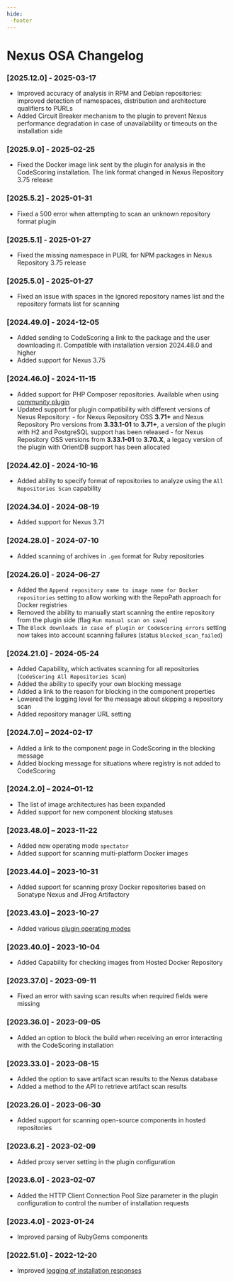 ```yaml
---
hide:
 -footer
---
```

# Nexus OSA Changelog
### [2025.12.0] - 2025-03-17

- Improved accuracy of analysis in RPM and Debian repositories: improved detection of namespaces, distribution and architecture qualifiers to PURLs
- Added Circuit Breaker mechanism to the plugin to prevent Nexus performance degradation in case of unavailability or timeouts on the installation side

### [2025.9.0] - 2025-02-25

- Fixed the Docker image link sent by the plugin for analysis in the CodeScoring installation. The link format changed in Nexus Repository 3.75 release

### [2025.5.2] - 2025-01-31

- Fixed a 500 error when attempting to scan an unknown repository format plugin

### [2025.5.1] - 2025-01-27

- Fixed the missing namespace in PURL for NPM packages in Nexus Repository 3.75 release

### [2025.5.0] - 2025-01-27

- Fixed an issue with spaces in the ignored repository names list and the repository formats list for scanning 

### [2024.49.0] - 2024-12-05

- Added sending to CodeScoring a link to the package and the user downloading it. Compatible with installation version 2024.48.0 and higher
- Added support for Nexus 3.75

### [2024.46.0] - 2024-11-15

- Added support for PHP Composer repositories. Available when using [community plugin](https://github.com/sonatype-nexus-community/nexus-repository-composer/tree/master)
- Updated support for plugin compatibility with different versions of Nexus Repository:
        - for Nexus Repository OSS **3.71+** and Nexus Repository Pro versions from **3.33.1-01** to **3.71+**, a version of the plugin with H2 and PostgreSQL support has been released
        - for Nexus Repository OSS versions from **3.33.1-01** to **3.70.Х**, a legacy version of the plugin with OrientDB support has been allocated

### [2024.42.0] - 2024-10-16

- Added ability to specify format of repositories to analyze using the `All Repositories Scan` capability

### [2024.34.0] - 2024-08-19

- Added support for Nexus 3.71

### [2024.28.0] - 2024-07-10

- Added scanning of archives in `.gem` format for Ruby repositories

### [2024.26.0] - 2024-06-27

- Added the `Append repository name to image name for Docker repositories` setting to allow working with the RepoPath approach for Docker registries
- Removed the ability to manually start scanning the entire repository from the plugin side (flag `Run manual scan on save`)
- The `Block downloads in case of plugin or CodeScoring errors` setting now takes into account scanning failures (status `blocked_scan_failed`)

### [2024.21.0] - 2024-05-24

- Added Capability, which activates scanning for all repositories (`CodeScoring All Repositories Scan`)
- Added the ability to specify your own blocking message
- Added a link to the reason for blocking in the component properties
- Lowered the logging level for the message about skipping a repository scan
- Added repository manager URL setting

### [2024.7.0] – 2024-02-17

- Added a link to the component page in CodeScoring in the blocking message
- Added blocking message for situations where registry is not added to CodeScoring

### [2024.2.0] – 2024–01-12

- The list of image architectures has been expanded
- Added support for new component blocking statuses

### [2023.48.0] – 2023-11-22

- Added new operating mode `spectator`
- Added support for scanning multi-platform Docker images

### [2023.44.0] – 2023-10-31

- Added support for scanning proxy Docker repositories based on Sonatype Nexus and JFrog Artifactory

### [2023.43.0] – 2023-10-27

- Added various [plugin operating modes](/osa/nexus_osa.en/#_3)

### [2023.40.0] - 2023-10-04

- Added Capability for checking images from Hosted Docker Repository

### [2023.37.0] - 2023-09-11

- Fixed an error with saving scan results when required fields were missing

### [2023.36.0] - 2023-09-05

- Added an option to block the build when receiving an error interacting with the CodeScoring installation

### [2023.33.0] - 2023-08-15

- Added the option to save artifact scan results to the Nexus database
- Added a method to the API to retrieve artifact scan results

### [2023.26.0] - 2023-06-30

- Added support for scanning open-source components in hosted repositories

### [2023.6.2] - 2023-02-09

- Added proxy server setting in the plugin configuration

### [2023.6.0] - 2023-02-07

- Added the HTTP Client Connection Pool Size parameter in the plugin configuration to control the number of installation requests

### [2023.4.0] - 2023-01-24

- Improved parsing of RubyGems components

### [2022.51.0] - 2022-12-20

- Improved [logging of installation responses](/osa/nexus_osa.en/#_4)
